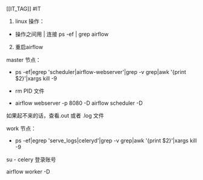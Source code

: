 [[IT_TAG]] #IT 

1. linux 操作：
- 操作之间用 | 连接
ps -ef | grep airflow


2. 重启airflow

master 节点：	
- ps -ef|egrep 'scheduler|airflow-webserver'|grep -v grep|awk '{print $2}'|xargs kill -9

- rm PID 文件

- airflow webserver -p 8080 -D
  airflow scheduler -D

如果起不来的话，查看.out 或者 .log 文件


work 节点：
- ps -ef|egrep 'serve_logs|celeryd'|grep -v grep|awk '{print $2}'|xargs kill -9

su - celery 登录账号

airflow worker -D

